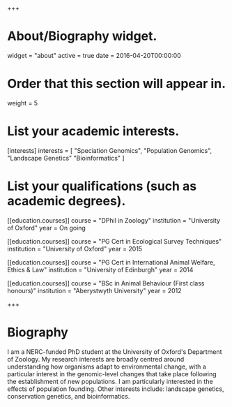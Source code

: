 +++
# About/Biography widget.
widget = "about"
active = true
date = 2016-04-20T00:00:00

# Order that this section will appear in.
weight = 5

# List your academic interests.
[interests]
  interests = [
    "Speciation Genomics",
    "Population Genomics",
    "Landscape Genetics"
    "Bioinformatics"
  ]

# List your qualifications (such as academic degrees).
[[education.courses]]
  course = "DPhil in Zoology"
  institution = "University of Oxford"
  year = On going

[[education.courses]]
  course = "PG Cert in Ecological Survey Techniques"
  institution = "University of Oxford"
  year = 2015

[[education.courses]]
  course = "PG Cert in International Animal Welfare, Ethics & Law"
  institution = "University of Edinburgh"
  year = 2014

[[education.courses]]
  course = "BSc in Animal Behaviour (First class honours)"
  institution = "Aberystwyth University"
  year = 2012
  
+++

# Biography

I am a NERC-funded PhD student at the University of Oxford's Department of Zoology. My research interests are broadly centred around understanding how organisms adapt to environmental change, with a particular interest in the genomic-level changes that take place following the establishment of new populations. I am particularly interested in the effects of population founding. Other interests include: landscape genetics, conservation genetics, and bioinformatics. 
